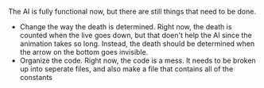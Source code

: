 The AI is fully functional now, but there are still things that need to be done.

 - Change the way the death is determined. Right now, the death is counted when the live goes down, but that doen't help the AI since the animation takes so long. Instead, the death should be determined when the arrow on the bottom goes invisible.
 - Organize the code. Right now, the code is a mess. It needs to be broken up into seperate files, and also make a file that contains all of the constants